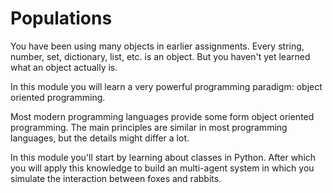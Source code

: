 # Populations

You have been using many objects in earlier assignments. Every string, number, set, dictionary, list, etc. is an object. But you haven't yet learned what an object actually is.

In this module you will learn a very powerful programming paradigm: object oriented programming.

Most modern programming languages provide some form object oriented programming. The main principles are similar in most programming languages, but the details might differ a lot.

In this module you'll start by learning about classes in Python. After which you will apply this knowledge to build an multi-agent system in which you simulate the interaction between foxes and rabbits.

